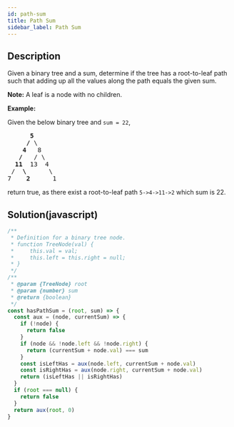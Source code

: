 ```yaml
---
id: path-sum
title: Path Sum
sidebar_label: Path Sum
---
```

## Description
<div class="description">
<p>Given a binary tree and a sum, determine if the tree has a root-to-leaf path such that adding up all the values along the path equals the given sum.</p>

<p><strong>Note:</strong>&nbsp;A leaf is a node with no children.</p>

<p><strong>Example:</strong></p>

<p>Given the below binary tree and <code>sum = 22</code>,</p>

<pre>
      <strong>5</strong>
     <strong>/</strong> \
    <strong>4</strong>   8
   <strong>/</strong>   / \
  <strong>11</strong>  13  4
 /  <strong>\</strong>      \
7    <strong>2</strong>      1
</pre>

<p>return true, as there exist a root-to-leaf path <code>5-&gt;4-&gt;11-&gt;2</code> which sum is 22.</p>

</div>

## Solution(javascript)
```javascript
/**
 * Definition for a binary tree node.
 * function TreeNode(val) {
 *     this.val = val;
 *     this.left = this.right = null;
 * }
 */
/**
 * @param {TreeNode} root
 * @param {number} sum
 * @return {boolean}
 */
const hasPathSum = (root, sum) => {
  const aux = (node, currentSum) => {
    if (!node) {
      return false
    }
    if (node && !node.left && !node.right) {
      return (currentSum + node.val) === sum
    }
    const isLeftHas = aux(node.left, currentSum + node.val)
    const isRightHas = aux(node.right, currentSum + node.val)
    return (isLeftHas || isRightHas)
  }
  if (root === null) {
    return false
  }
  return aux(root, 0)
}

```